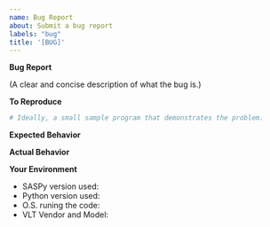 ```yaml
---
name: Bug Report
about: Submit a bug report
labels: "bug"
title: '[BUG]'
---
```



**Bug Report**

(A clear and concise description of what the bug is.)

**To Reproduce**

```python
# Ideally, a small sample program that demonstrates the problem.
```

**Expected Behavior**

<!--
How did you expect saspy to behave? It’s fine if you’re not sure your understanding is correct.
Write down what you thought would happen.
-->

**Actual Behavior**

<!-- What went wrong? Some output would be nice. -->

**Your Environment**

<!-- Include as many relevant details about the environment you experienced the bug in -->

- SASPy version used:
- Python version used:
- O.S. runing the code:
- VLT Vendor and Model:
